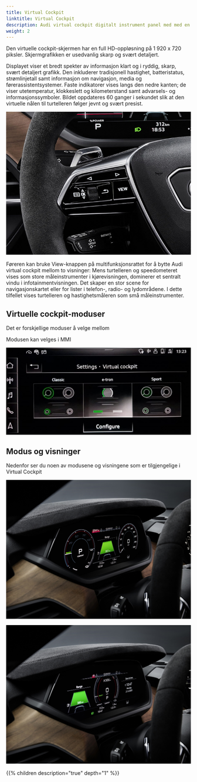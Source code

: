 ```yaml
---
title: Virtual Cockpit
linktitle: Virtual Cockpit
description: Audi virtual cockpit digitalt instrument panel med med en 12.3" skjerm. 
weight: 2
---
```


Den virtuelle cockpit-skjermen har en full HD-oppløsning på 1 920 x 720 piksler. Skjermgrafikken er usedvanlig skarp og svært detaljert.

Displayet viser et bredt spekter av informasjon klart og i ryddig, skarp, svært detaljert grafikk. Den inkluderer tradisjonell hastighet, batteristatus, strømlinjetall samt informasjon om navigasjon, media og førerassistentsystemer. Faste indikatorer vises langs den nedre kanten; de viser utetemperatur, klokkeslett og kilometerstand samt advarsels- og informasjonssymboler. Bildet oppdateres 60 ganger i sekundet slik at den virtuelle nålen til turtelleren følger jevnt og svært presist.

![View control](viewcontrol.jpg "Virtuell cockpitvisning styres på rattet")

Føreren kan bruke View-knappen på multifunksjonsrattet for å bytte Audi virtual cockpit mellom to visninger: Mens turtelleren og speedometeret vises som store måleinstrumenter i kjørevisningen, dominerer et sentralt vindu i infotainmentvisningen. Det skaper en stor scene for navigasjonskartet eller for lister i telefon-, radio- og lydområdene. I dette tilfellet vises turtelleren og hastighetsmåleren som små måleinstrumenter.

## Virtuelle cockpit-moduser

Det er forskjellige moduser å velge mellom

Modusen kan velges i MMI

![Virtuelle cockpit-moduser](virtualcockpit_settings.jpg "Virtuelle cockpit-moduser")

## Modus og visninger

Nedenfor ser du noen av modusene og visningene som er tilgjengelige i Virtual Cockpit

![Virtual cockpit](virtualcockpit_1.jpg "Virtual cockpit")

![Virtual cockpit](virtualcockpit_2.jpg "Virtual cockpit")

{{% children description="true" depth="1" %}}
